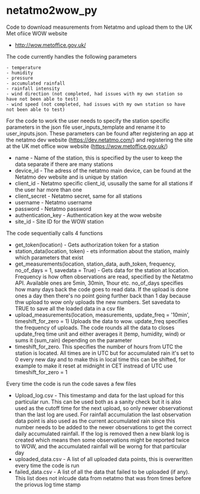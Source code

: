 # netatmo2wow_py

Code to download measurements from Netatmo and upload them to the UK Met ofiice WOW website
- http://wow.metoffice.gov.uk/

The code currently handles the following parameters

    - temperature
    - humidity
    - pressure
    - accumulated rainfall
    - rainfall intensity
    - wind direction (not completed, had issues with my own station so have not been able to test)
    - wind speed (not completed, had issues with my own station so have not been able to test)


For the code to work the user needs to specify the station specific parameters in the json file user_inputs_template and rename it to user_inputs.json. These parameters can be found after registering an app at the netatmo dev website (https://dev.netatmo.com/) and registering the site at the UK met office wow website (https://wow.metoffice.gov.uk/)

- name - Name of the station, this is specified by the user to keep the data separate if there are many stations
- device_id - The adress of the netatmo main device, can be found at the Netatmo dev website and is unique by station
- client_id - Netatmo specific client_id, ususally the same for all stations if the user har more than one
- client_secret - Netatmo secret, same for all stations
- username - Netatmo username
- password - Netatmo password
- authentication_key - Authentication key at the wow website
- site_id - Site ID for the WOW station

	
The code sequentially calls 4 functions
- get_token(location) - Gets authorization token for a station
- station_data(location, token) - ets information about the station, mainly which parameters that exist
- get_measurements(location, station_data, auth_token, frequency, no_of_days = 1, savedata = True) - Gets data for the station at location. Frequency is how often observations are read, specified by the Netatmo API. Available ones are 5min, 30min, 1hour etc.
no_of_days specifies how many days back the code goes to read data. If the upload is done ones a day then there's no point going further back than 1 day because thw upload to wow only uploads the new numbers. Set savedata to TRUE to save all the loaded data in a csv file
- upload_measurements(location, measurements, update_freq = '10min', timeshift_for_zero = 1)
Uploads the data to wow. update_freq specifies the frequency of uploads. The code rounds all the data to closes update_freq time unit and either averages it (temp, humidity, wind) or sums it (sum_rain) depending on the parameter	
- timeshift_for_zero. This specifies the number of hours from UTC the station is located. All times are in UTC but for accumulated rain it's set to 0 every new day and to make this in local time this can be shifted, for example to make it reset at midnight in CET instread of UTC use timeshift_for_zero = 1

Every time the code is run the code saves a few files
- Upload_log.csv - This timestamp and data for the last upload for this particular run. This can be used both as a sanity check but it is also used as the cutoff time for the next upload, so only newer observationst
than the last log are used. For rainfall accumulation the last observation data point is also used as the current accumulated rain since this number needs to be added to the newer observations to get the correct daily accumulated rainfall. 
If the log is removed then a new blank log is created which means then some observations might be reported twice to WOW, and the accumulated rainfall will be worng for that particular day
- uploaded_data.csv - A list of all uploaded data points, this is overwritten every time the code is run
- failed_data.csv - A list of all the data that failed to be uploaded (if any). This list does not inlcude data from netatmo that was from times before the priovus log time stamp